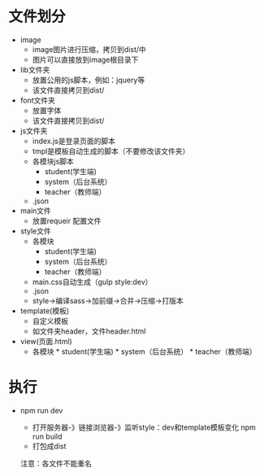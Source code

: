 #   文件划分
*   image
    *   image图片进行压缩，拷贝到dist/中
    *   图片可以直接放到image根目录下
*   lib文件夹
    *   放置公用的js脚本，例如：jquery等
    *   该文件直接拷贝到dist/
*   font文件夹
    *   放置字体
    *   该文件直接拷贝到dist/
*   js文件夹
    *   index.js是登录页面的脚本
    *   tmpl是模板自动生成的脚本（不要修改该文件夹）
    *   各模块js脚本
        *   student(学生端)
        *   system（后台系统）
        *   teacher（教师端）
    *   .json
*   main文件
    *   放置requeir 配置文件
*   style文件
    *   各模块
        *   student(学生端)
        *   system（后台系统）
        *   teacher（教师端）
    *   main.css自动生成（gulp style:dev）
    *   .json
    *   style->编译sass->加前缀->合并->压缩->打版本
*   template(模板)
    *   自定义模板
    *   如文件夹header，文件header.html
*   view(页面.html)
    *   各模块
            *   student(学生端)
            *   system（后台系统）
            *   teacher（教师端）
#   执行
*   npm run dev
    *   打开服务器-》链接浏览器-》监听style：dev和template模板变化
    npm run build
    *	打包成dist

    注意：各文件不能重名
